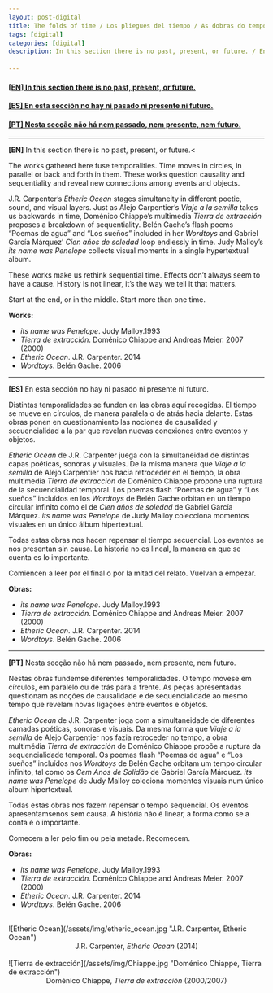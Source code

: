 ```yaml
---
layout: post-digital
title: The folds of time / Los pliegues del tiempo / As dobras do tempo
tags: [digital]
categories: [digital]
description: In this section there is no past, present, or future. / En esta sección no hay ni pasado ni presente ni futuro. / Nesta secção não há nem passado, nem presente, nem futuro.

---
```


<h4><a href="#EN">[EN] In this section there is no past, present, or future.</a></h4>
<h4><a href="#ES">[ES] En esta sección no hay ni pasado ni presente ni futuro.</a></h4>
<h4><a href="#PT">[PT] Nesta secção não há nem passado, nem presente, nem futuro.</a></h4>

---

<a id="EN"/>**[EN]** In this section there is no past, present, or future.<

The works gathered here fuse temporalities. Time moves in circles, in parallel or back and forth in them. These works question causality and sequentiality and reveal new connections among events and objects.

J.R. Carpenter’s *Etheric Ocean* stages simultaneity in different poetic, sound, and visual layers. Just as Alejo Carpentier’s *Viaje a la semilla* takes us backwards in time, Doménico Chiappe’s multimedia *Tierra de extracción* proposes a breakdown of sequentiality. Belén Gache’s flash poems “Poemas de agua” and “Los sueños” included in her *Wordtoys* and Gabriel García Márquez’ *Cien años de soledad* loop endlessly in time. Judy Malloy’s *its name was Penelope* collects visual moments in a single hypertextual album.

These works make us rethink sequential time. Effects don’t always seem to have a cause. History is not linear, it’s the way we tell it that matters.

Start at the end, or in the middle. Start more than one time.

**Works:**


- *its name was Penelope*. Judy Malloy.1993
- *Tierra de extracción*. Doménico Chiappe and Andreas Meier. 2007 (2000)
- *Etheric Ocean*. J.R. Carpenter. 2014
- *Wordtoys*. Belén Gache. 2006

---

<a id="ES"/>**[ES]** En esta sección no hay ni pasado ni presente ni futuro.

Distintas temporalidades se funden en las obras aquí recogidas. El tiempo se mueve en círculos, de manera paralela o de atrás hacia delante. Estas obras ponen en cuestionamiento las nociones de causalidad y secuencialidad a la par que revelan nuevas conexiones entre eventos y objetos.

*Etheric Ocean* de J.R. Carpenter juega con la simultaneidad de distintas capas poéticas, sonoras y visuales. De la misma manera que *Viaje a la semilla* de Alejo Carpentier nos hacía retroceder en el tiempo, la obra multimedia *Tierra de extracción* de Doménico Chiappe propone una ruptura de la secuencialidad temporal. Los poemas flash “Poemas de agua” y “Los sueños” incluídos en los *Wordtoys* de Belén Gache orbitan en un tiempo circular infinito como el de *Cien años de soledad* de Gabriel García Márquez. *its name was Penelope* de Judy Malloy colecciona momentos visuales en un único álbum hipertextual.

Todas estas obras nos hacen repensar el tiempo secuencial. Los eventos se nos presentan sin causa. La historia no es lineal, la manera en que se cuenta es lo importante.

Comiencen a leer por el final o por la mitad del relato. Vuelvan a empezar.

**Obras:**


- *its name was Penelope*. Judy Malloy.1993
- *Tierra de extracción*. Doménico Chiappe and Andreas Meier. 2007 (2000)
- *Etheric Ocean*. J.R. Carpenter. 2014
- *Wordtoys*. Belén Gache. 2006

---

<a id="PT"/>**[PT]** Nesta secção não há nem passado, nem presente, nem futuro.

Nestas obras fundem­se diferentes temporalidades. O tempo move­se em círculos, em paralelo ou de trás para a frente. As peças apresentadas questionam as noções de causalidade e de sequencialidade ao mesmo tempo que revelam novas ligações entre eventos e objetos.

*Etheric Ocean* de J.R. Carpenter joga com a simultaneidade de diferentes camadas poéticas, sonoras e visuais. Da mesma forma que *Viaje a la semilla* de Alejo Carpentier nos fazia retroceder no tempo, a obra multimédia *Tierra de extracción* de Doménico Chiappe propõe a ruptura da sequencialidade temporal. Os poemas flash “Poemas de agua” e “Los sueños” incluídos nos *Wordtoys* de Belén Gache orbitam um tempo circular infinito, tal como os *Cem Anos de Solidão* de Gabriel García Márquez. *its name was Penelope* de Judy Malloy coleciona momentos visuais num único album hipertextual.

Todas estas obras nos fazem repensar o tempo sequencial. Os eventos apresentam­se­nos sem causa. A história não é linear, a forma como se a conta é o importante.

Comecem a ler pelo fim ou pela metade. Recomecem.

**Obras:**


- *its name was Penelope*. Judy Malloy.1993
- *Tierra de extracción*. Doménico Chiappe and Andreas Meier. 2007 (2000)
- *Etheric Ocean*. J.R. Carpenter. 2014
- *Wordtoys*. Belén Gache. 2006

<br/>
![Etheric Ocean](/assets/img/etheric_ocean.jpg "J.R. Carpenter, Etheric Ocean")
<center>J.R. Carpenter, <em>Etheric Ocean</em> (2014)</center>
<br/>
![Tierra de extracción](/assets/img/Chiappe.jpg "Doménico Chiappe, Tierra de extracción")
<center>Doménico Chiappe, <em>Tierra de extracción</em> (2000/2007)</center>

